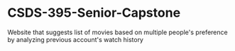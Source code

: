 # CSDS-395-Senior-Capstone
Website that suggests list of movies based on multiple people's preference by analyzing previous account's watch history
